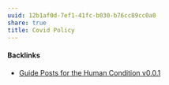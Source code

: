 ```yaml
---
uuid: 12b1af0d-7ef1-41fc-b030-b76cc89cc0a0
share: true
title: Covid Policy
---
```

#### Backlinks

* [Guide Posts for the Human Condition v0.0.1](/746f7dae-6c6d-416f-b98c-4c5e63351f71)